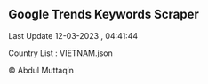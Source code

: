 

## Google Trends Keywords Scraper 
 
Last Update 12-03-2023 , 04:41:44

Country List :
VIETNAM.json



© Abdul Muttaqin 
